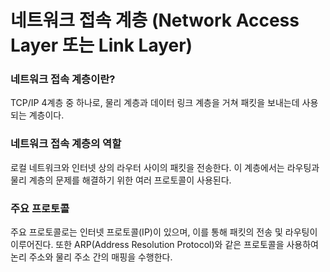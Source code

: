 # 네트워크 접속 계층 (Network Access Layer 또는 Link Layer)

### 네트워크 접속 계층이란?

TCP/IP 4계층 중 하나로, 물리 계층과 데이터 링크 계층을 거쳐 패킷을 보내는데 사용되는 계층이다.

### 네트워크 접속 계층의 역할

로컬 네트워크와 인터넷 상의 라우터 사이의 패킷을 전송한다. 이 계층에서는 라우팅과 물리 계층의 문제를 해결하기 위한 여러 프로토콜이 사용된다.

### 주요 프로토콜

주요 프로토콜로는 인터넷 프로토콜(IP)이 있으며, 이를 통해 패킷의 전송 및 라우팅이 이루어진다. 또한 ARP(Address Resolution Protocol)와 같은 프로토콜을 사용하여 논리 주소와 물리 주소 간의 매핑을 수행한다.
